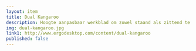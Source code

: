 ```yaml
--- 
layout: item
title: Dual Kangaroo
description: Hoogte aanpasbaar werkblad om zowel staand als zittend te kunnen werken.
img: dual-kangaroo.jpg
link1: http://www.ergodesktop.com/content/dual-kangaroo
published: false
---
```

